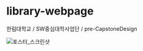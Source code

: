 # library-webpage
한림대학교 / SW중심대학사업단 / pre-CapstoneDesign

![포스터_스크린샷](https://user-images.githubusercontent.com/108513967/221581620-6e0419de-aa64-4e14-bb9a-d6117a8eebea.png)

